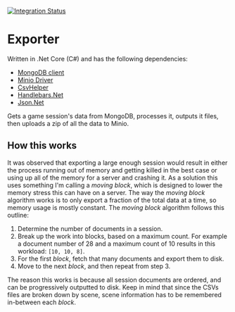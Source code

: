 [![Integration Status](https://github.com/jhburns/ExperienceCapture/workflows/Exporter/badge.svg)](https://github.com/jhburns/ExperienceCapture/actions?query=workflow%3A%22Exporter%22)

# Exporter 

Written in .Net Core (C#) and has the following dependencies:
- [MongoDB client](http://mongodb.github.io/mongo-csharp-driver/)
- [Minio Driver](https://github.com/minio/minio-dotnet)
- [CsvHelper](https://joshclose.github.io/CsvHelper/)
- [Handlebars.Net](https://github.com/rexm/Handlebars.Net)
- [Json.Net](https://www.newtonsoft.com/json)

Gets a game session's data from MongoDB, processes it, outputs it files, then uploads a
zip of all the data to Minio.

## How this works

 It was observed that exporting a large enough session would result in either the process running out of memory and getting killed in the best case or using up all of the memory for a server and crashing it. As a solution this uses something I'm calling a *moving block*, which is designed to lower the memory stress this can have on a server. The way the *moving block* algorithm works is to only export a fraction of the total data at a time, so memory usage is mostly constant. The *moving block* algorithm follows this outline:

 1. Determine the number of documents in a session.
 1. Break up the work into blocks, based on a maximum count. For example a document number of 28 and a maximum count of 10 results in this workload: `[10, 10, 8]`.
 1. For the first *block*, fetch that many documents and export them to disk.
 1. Move to the next *block*, and then repeat from step 3.

 The reason this works is because all session documents are ordered, and can be progressively outputted to disk. Keep in mind that since the CSVs files are broken down by scene, scene information has to be remembered in-between each *block*.
